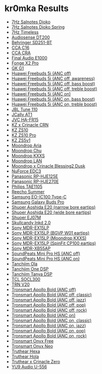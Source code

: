 # kr0mka Results

- [7Hz Salnotes Dioko](./in-ear/7Hz%20Salnotes%20Dioko)
- [7Hz Salnotes Dioko Spring](./in-ear/7Hz%20Salnotes%20Dioko%20Spring)
- [7Hz Timeless](./in-ear/7Hz%20Timeless)
- [Audiosense DT200](./in-ear/Audiosense%20DT200)
- [Behringer SD251-BT](./in-ear/Behringer%20SD251-BT)
- [CCA C16](./in-ear/CCA%20C16)
- [CCA CRA](./in-ear/CCA%20CRA)
- [Final Audio E1000](./in-ear/Final%20Audio%20E1000)
- [Fonge X2 Pro](./in-ear/Fonge%20X2%20Pro)
- [GK G1](./in-ear/GK%20G1)
- [Huawei Freebuds 5i (ANC off)](./in-ear/Huawei%20Freebuds%205i%20(ANC%20off))
- [Huawei Freebuds 5i (ANC off, awareness)](./in-ear/Huawei%20Freebuds%205i%20(ANC%20off,%20awareness))
- [Huawei Freebuds 5i (ANC off, bass boost)](./in-ear/Huawei%20Freebuds%205i%20(ANC%20off,%20bass%20boost))
- [Huawei Freebuds 5i (ANC off, treble boost)](./in-ear/Huawei%20Freebuds%205i%20(ANC%20off,%20treble%20boost))
- [Huawei Freebuds 5i (ANC on)](./in-ear/Huawei%20Freebuds%205i%20(ANC%20on))
- [Huawei Freebuds 5i (ANC on, bass boost)](./in-ear/Huawei%20Freebuds%205i%20(ANC%20on,%20bass%20boost))
- [Huawei Freebuds 5i (ANC on, treble boost)](./in-ear/Huawei%20Freebuds%205i%20(ANC%20on,%20treble%20boost))
- [JBL Tune 110](./in-ear/JBL%20Tune%20110)
- [JCally AT1](./in-ear/JCally%20AT1)
- [JVC HA-FR15](./in-ear/JVC%20HA-FR15)
- [KZ x Crinacle CRN](./in-ear/KZ%20x%20Crinacle%20CRN)
- [KZ ZS10](./in-ear/KZ%20ZS10)
- [KZ ZS10 Pro](./in-ear/KZ%20ZS10%20Pro)
- [KZ ZS5v1](./in-ear/KZ%20ZS5v1)
- [Moondrop Aria](./in-ear/Moondrop%20Aria)
- [Moondrop Chu](./in-ear/Moondrop%20Chu)
- [Moondrop KXXS](./in-ear/Moondrop%20KXXS)
- [Moondrop LAN](./in-ear/Moondrop%20LAN)
- [Moondrop x Crinacle Blessing2 Dusk](./in-ear/Moondrop%20x%20Crinacle%20Blessing2%20Dusk)
- [NuForce EDC3](./in-ear/NuForce%20EDC3)
- [Panasonic RP-HJE125E](./in-ear/Panasonic%20RP-HJE125E)
- [Panasonic RP-HJE270E](./in-ear/Panasonic%20RP-HJE270E)
- [Philips TAE1105](./in-ear/Philips%20TAE1105)
- [Reecho Summer](./in-ear/Reecho%20Summer)
- [Samsung EO-IC100 Type-C](./in-ear/Samsung%20EO-IC100%20Type-C)
- [Samsung Galaxy Buds Pro](./in-ear/Samsung%20Galaxy%20Buds%20Pro)
- [Shuoer Aoshida E20 (narrow bore eartips)](./in-ear/Shuoer%20Aoshida%20E20%20(narrow%20bore%20eartips))
- [Shuoer Aoshida E20 (wide bore eartips)](./in-ear/Shuoer%20Aoshida%20E20%20(wide%20bore%20eartips))
- [Shuoer EJ07M](./in-ear/Shuoer%20EJ07M)
- [Skullcandy Inkd 2.0](./in-ear/Skullcandy%20Inkd%202.0)
- [Sony MDR-EX15LP](./in-ear/Sony%20MDR-EX15LP)
- [Sony MDR-EX15LP (BGVP W01 eartips)](./in-ear/Sony%20MDR-EX15LP%20(BGVP%20W01%20eartips))
- [Sony MDR-EX15LP (Moondrop KXXS)](./in-ear/Sony%20MDR-EX15LP%20(Moondrop%20KXXS))
- [Sony MDR-EX15LP (SpinFit CP100 eartips)](./in-ear/Sony%20MDR-EX15LP%20(SpinFit%20CP100%20eartips))
- [Sony MDR-XB55AP](./in-ear/Sony%20MDR-XB55AP)
- [SoundPeats Mini Pro HS (ANC off)](./in-ear/SoundPeats%20Mini%20Pro%20HS%20(ANC%20off))
- [SoundPeats Mini Pro HS (ANC on)](./in-ear/SoundPeats%20Mini%20Pro%20HS%20(ANC%20on))
- [Tanchjim Ola](./in-ear/Tanchjim%20Ola)
- [Tanchjim One DSP](./in-ear/Tanchjim%20One%20DSP)
- [Tanchjim Tanya DSP](./in-ear/Tanchjim%20Tanya%20DSP)
- [TCL SOCL300](./in-ear/TCL%20SOCL300)
- [TRN V20](./in-ear/TRN%20V20)
- [Tronsmart Apollo Bold (ANC off)](./in-ear/Tronsmart%20Apollo%20Bold%20(ANC%20off))
- [Tronsmart Apollo Bold (ANC off, classic)](./in-ear/Tronsmart%20Apollo%20Bold%20(ANC%20off,%20classic))
- [Tronsmart Apollo Bold (ANC off, jazz)](./in-ear/Tronsmart%20Apollo%20Bold%20(ANC%20off,%20jazz))
- [Tronsmart Apollo Bold (ANC off, pop)](./in-ear/Tronsmart%20Apollo%20Bold%20(ANC%20off,%20pop))
- [Tronsmart Apollo Bold (ANC off, rock)](./in-ear/Tronsmart%20Apollo%20Bold%20(ANC%20off,%20rock))
- [Tronsmart Apollo Bold (ANC on)](./in-ear/Tronsmart%20Apollo%20Bold%20(ANC%20on))
- [Tronsmart Apollo Bold (ANC on, classic)](./in-ear/Tronsmart%20Apollo%20Bold%20(ANC%20on,%20classic))
- [Tronsmart Apollo Bold (ANC on, jazz)](./in-ear/Tronsmart%20Apollo%20Bold%20(ANC%20on,%20jazz))
- [Tronsmart Apollo Bold (ANC on, pop)](./in-ear/Tronsmart%20Apollo%20Bold%20(ANC%20on,%20pop))
- [Tronsmart Apollo Bold (ANC on, rock)](./in-ear/Tronsmart%20Apollo%20Bold%20(ANC%20on,%20rock))
- [Tronsmart Onyx Free](./in-ear/Tronsmart%20Onyx%20Free)
- [Tronsmart Onyx Neo](./in-ear/Tronsmart%20Onyx%20Neo)
- [Truthear Hexa](./in-ear/Truthear%20Hexa)
- [Truthear Hola](./in-ear/Truthear%20Hola)
- [Truthear x Crinacle Zero](./in-ear/Truthear%20x%20Crinacle%20Zero)
- [YU9 Audio U-556](./in-ear/YU9%20Audio%20U-556)
